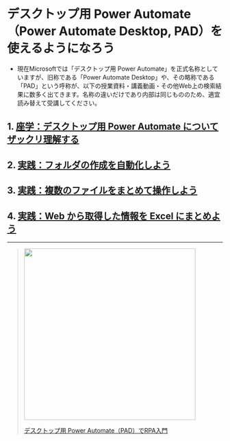 # デスクトップ用 Power Automate（Power Automate Desktop, PAD）を使えるようになろう

- 現在Microsoftでは「デスクトップ用 Power Automate」を正式名称としていますが、旧称である「Power Automate Desktop」や、その略称である「PAD」という呼称が、以下の授業資料・講義動画・その他Web上の検索結果に数多く出てきます。名称の違いだけであり内部は同じもののため、適宜読み替えて受講してください。

## 1. [座学：デスクトップ用 Power Automate についてザックリ理解する](01.md)
## 2. [実践：フォルダの作成を自動化しよう](02.md)
## 3. [実践：複数のファイルをまとめて操作しよう](03.md)
## 4. [実践：Web から取得した情報を Excel にまとめよう](04.md)

---

> [<img src="https://i.gyazo.com/f9269ceb40b621d4d6098d86ee9fac18.jpg" width="400px" />](https://youtu.be/YTyyAqhd24g)
>
> [デスクトップ用 Power Automate（PAD）でRPA入門](https://youtu.be/YTyyAqhd24g)

